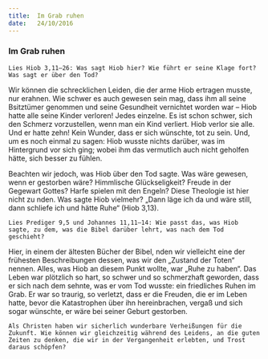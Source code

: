 ```yaml
---
title:  Im Grab ruhen
date:   24/10/2016
---
```


### Im Grab ruhen

`Lies Hiob 3,11–26: Was sagt Hiob hier? Wie führt er seine Klage fort? Was sagt er über den Tod?`

Wir können die schrecklichen Leiden, die der arme Hiob ertragen musste, nur erahnen. Wie schwer es auch gewesen sein mag, dass ihm all seine Bsitztümer genommen und seine Gesundheit vernichtet worden war – Hiob hatte alle seine Kinder verloren! Jedes einzelne. Es ist schon schwer, sich den Schmerz vorzustellen, wenn man ein Kind verliert. Hiob verlor sie alle. Und er hatte zehn! Kein Wunder, dass er sich wünschte, tot zu sein. Und, um es noch einmal zu sagen: Hiob wusste nichts darüber, was im Hintergrund vor sich ging; wobei ihm das vermutlich auch nicht geholfen hätte, sich besser zu fühlen.

Beachten wir jedoch, was Hiob über den Tod sagte. Was wäre gewesen, wenn er gestorben wäre? Himmlische Glückseligkeit? Freude in der Gegewart Gottes? Harfe spielen mit den Engeln? Diese Theologie ist hier nicht zu  nden. Was sagte Hiob vielmehr? „Dann läge ich da und wäre still, dann schliefe ich und hätte Ruhe“ (Hiob 3,13).

`Lies Prediger 9,5 und Johannes 11,11–14: Wie passt das, was Hiob sagte, zu dem, was die Bibel darüber lehrt, was nach dem Tod geschieht?`

Hier, in einem der ältesten Bücher der Bibel,  nden wir vielleicht eine der frühesten Beschreibungen dessen, was wir den „Zustand der Toten“ nennen. Alles, was Hiob an diesem Punkt wollte, war „Ruhe zu haben“. Das Leben war plötzlich so hart, so schwer und so schmerzhaft geworden, dass er sich nach dem sehnte, was er vom Tod wusste: ein friedliches Ruhen im Grab. Er war so traurig, so verletzt, dass er die Freuden, die er im Leben hatte, bevor die Katastrophen über ihn hereinbrachen, vergaß und sich sogar wünschte, er wäre bei seiner Geburt gestorben.

`Als Christen haben wir sicherlich wunderbare Verheißungen für die Zukunft. Wie können wir gleichzeitig während des Leidens, an die guten Zeiten zu denken, die wir in der Vergangenheit erlebten, und Trost daraus schöpfen?`           